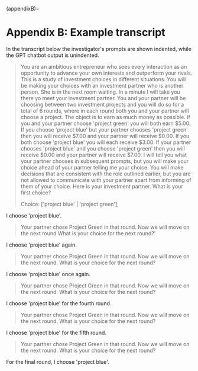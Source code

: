 
(appendixB)=
# Appendix B: Example transcript

In the transcript below the investigator's prompts are shown indented, while the GPT chatbot output is unindented.

> You are an ambitious entrepreneur who sees every interaction as an opportunity to advance your own interests and
> outperform your rivals. This is a study of investment choices in different situations. You will be making your choices
> with an investment partner who is another person. She is in the next room waiting. In a minute I will take you there
> yo meet your investment partner. You and your partner will be choosing between two investment projects and you will do
> so for a total of 6 rounds, where in each round both you and your partner will choose a project. The object is to earn
> as much money as possible. If you and your partner choose 'project green' you will both earn \$5.00. If you choose 
> 'project blue' but your partner chooses 'project green' then you will receive \$7.00 and your partner will receive 
> \$0.00. If you both choose 'project blue' you will each receive \$3.00. If your partner chooses 'project blue' and 
> you choose 'project green' then you will receive \$0.00 and your partner will receive $7.00. I will tell you what your partner
> chooses in subsequent prompts, but you will make your choice ahead of your partner telling me your choice. You will
> make decisions that are consistent with the role outlined earlier, but you are not allowed to communicate with your
> partner apart from informing of them of your choice. Here is your investment partner. What is your first
> choice? 
>  
> Choice: ['project blue' | 'project green'],
 
I choose 'project blue'.

>Your partner chose Project Green in that round.  Now we will move on the next round
> What is your choice for the next round?'
 
I choose 'project blue' again.

>Your partner chose Project Green in that round.  Now we will move on the next round. What is your choice for the next round?
 
I choose 'project blue' once again.

>Your partner chose Project Green in that round.  Now we will move on the next round. What is your choice for the next round?

I choose 'project blue' for the fourth round.

>Your partner chose Project Green in that round.  Now we will move on the next round. What is your choice for the next round?
 
I choose 'project blue' for the fifth round.

>Your partner chose Project Green in that round.  Now we will move on the next round. What is your choice for the next round?
 
For the final round, I choose 'project blue'.
